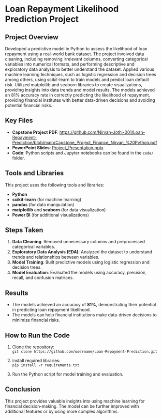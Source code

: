 # Loan Repayment Likelihood Prediction Project

## Project Overview
Developed a predictive model in Python to assess the likelihood of loan repayment using a real-world bank dataset. 
The project involved data cleaning, including removing irrelevant columns, converting categorical variables into 
numerical formats, and performing descriptive and exploratory data analysis to better understand the dataset. 
Applied various machine learning techniques, such as logistic regression and decision trees among others, using 
scikit-learn to train models and predict loan default risk. Utilized matplotlib and seaborn libraries to 
create visualizations, providing insights into data trends and model results. The models achieved an 
81% accuracy rate in correctly predicting the likelihood of repayment, providing financial institutes with 
better data-driven decisions and avoiding potential financial risks.

## Key Files
- **Capstone Project PDF**: https://github.com/Nirvan-Jothi-001/Loan-Repayment-Prediction/blob/main/Capstone_Project_Finance_Nirvan_%20Python.pdf
- **PowerPoint Slides**: [Project_Presentation.pptx](./Project_Presentation.pptx)
- **Code**: Python scripts and Jupyter notebooks can be found in the `code/` folder.

## Tools and Libraries
This project uses the following tools and libraries:
- **Python**
- **scikit-learn** (for machine learning)
- **pandas** (for data manipulation)
- **matplotlib** and **seaborn** (for data visualization)
- **Power BI** (for additional visualizations)

## Steps Taken
1. **Data Cleaning**: Removed unnecessary columns and preprocessed categorical variables.
2. **Exploratory Data Analysis (EDA)**: Analyzed the dataset to understand trends and relationships between variables.
3. **Model Training**: Built predictive models using logistic regression and decision trees.
4. **Model Evaluation**: Evaluated the models using accuracy, precision, recall, and confusion matrices.

## Results
- The models achieved an accuracy of **81%**, demonstrating their potential in predicting loan repayment likelihood.
- The models can help financial institutions make data-driven decisions to minimize financial risks.

## How to Run the Code
1. Clone the repository:  
   `git clone https://github.com/username/Loan-Repayment-Prediction.git`
   
2. Install required libraries:  
   `pip install -r requirements.txt`

3. Run the Python script for model training and evaluation.

## Conclusion
This project provides valuable insights into using machine learning for financial decision-making. The model can be further improved with additional features or by using more complex algorithms.
